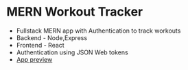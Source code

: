 # MERN Workout Tracker

- Fullstack MERN app with Authentication to track workouts
- Backend - Node,Express
- Frontend - React
- Authentication using JSON Web tokens
- [App preview](https://prnt.sc/XCe35xT1ZhE2)
